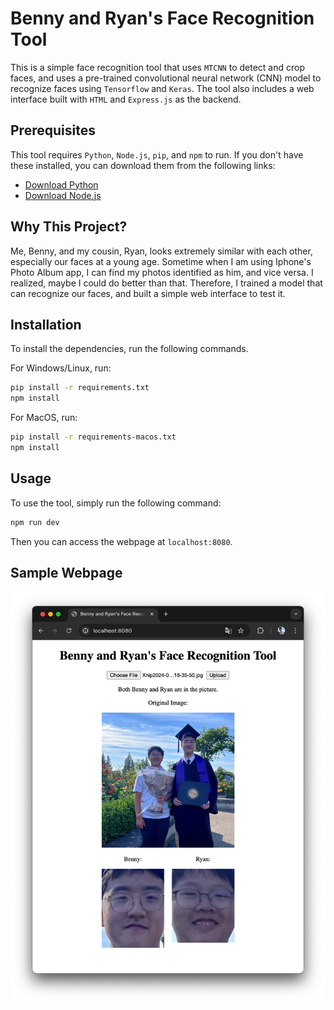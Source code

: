 # Benny and Ryan's Face Recognition Tool

This is a simple face recognition tool that uses `MTCNN` to detect and crop faces, and uses a pre-trained convolutional neural network (CNN) model to recognize faces using `Tensorflow` and `Keras`. The tool also includes a web interface built with `HTML` and `Express.js` as the backend.

## Prerequisites

This tool requires `Python`, `Node.js`, `pip`, and `npm` to run. If you don't have these installed, you can download them from the following links:

- [Download Python](https://www.python.org/downloads/)
- [Download Node.js](https://nodejs.org/)

## Why This Project?

Me, Benny, and my cousin, Ryan, looks extremely similar with each other, especially our faces at a young age. Sometime when I am using Iphone's Photo Album app, I can find my photos identified as him, and vice versa. I realized, maybe I could do better than that. Therefore, I trained a model that can recognize our faces, and built a simple web interface to test it.

## Installation

To install the dependencies, run the following commands.

For Windows/Linux, run:

```bash
pip install -r requirements.txt
npm install
```

For MacOS, run:

```bash
pip install -r requirements-macos.txt
npm install
```

## Usage

To use the tool, simply run the following command:

```bash
npm run dev
```

Then you can access the webpage at `localhost:8080`.

## Sample Webpage

![Sample Webpage](./assets/image.png)